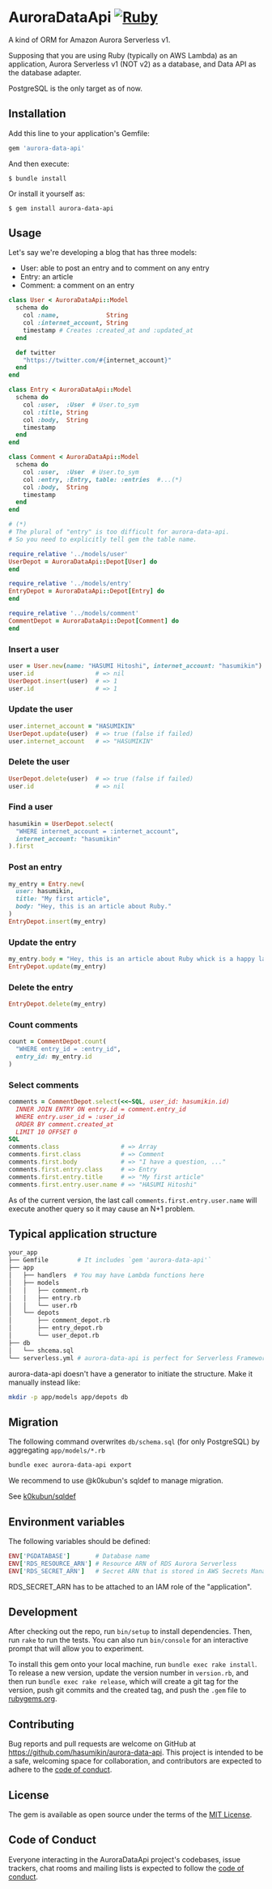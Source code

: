 # AuroraDataApi [![Ruby](https://github.com/hasumikin/aurora-data-api/actions/workflows/main.yml/badge.svg)](https://github.com/hasumikin/aurora-data-api/actions/workflows/main.yml)

A kind of ORM for Amazon Aurora Serverless v1.

Supposing that you are using Ruby (typically on AWS Lambda) as an application, Aurora Serverless v1 (NOT v2) as a database, and Data API as the database adapter.

PostgreSQL is the only target as of now.

## Installation

Add this line to your application's Gemfile:

```ruby
gem 'aurora-data-api'
```

And then execute:

    $ bundle install

Or install it yourself as:

    $ gem install aurora-data-api

## Usage

Let's say we're developing a blog that has three models:

- User: able to post an entry and to comment on any entry
- Entry: an article
- Comment: a comment on an entry

```ruby
class User < AuroraDataApi::Model
  schema do
    col :name,             String
    col :internet_account, String
    timestamp # Creates :created_at and :updated_at
  end

  def twitter
    "https://twitter.com/#{internet_account}"
  end
end

class Entry < AuroraDataApi::Model
  schema do
    col :user,  :User  # User.to_sym
    col :title, String
    col :body,  String
    timestamp
  end
end

class Comment < AuroraDataApi::Model
  schema do
    col :user,  :User  # User.to_sym
    col :entry, :Entry, table: :entries  #...(*)
    col :body,  String
    timestamp
  end
end

# (*)
# The plural of "entry" is too difficult for aurora-data-api.
# So you need to explicitly tell gem the table name.
```


```ruby
require_relative '../models/user'
UserDepot = AuroraDataApi::Depot[User] do
end

require_relative '../models/entry'
EntryDepot = AuroraDataApi::Depot[Entry] do
end

require_relative '../models/comment'
CommentDepot = AuroraDataApi::Depot[Comment] do
end
```

### Insert a user

```ruby
user = User.new(name: "HASUMI Hitoshi", internet_account: "hasumikin")
user.id                 # => nil
UserDepot.insert(user)  # => 1
user.id                 # => 1
```

### Update the user

```ruby
user.internet_account = "HASUMIKIN"
UserDepot.update(user)  # => true (false if failed)
user.internet_account   # => "HASUMIKIN"
```

### Delete the user

```ruby
UserDepot.delete(user)  # => true (false if failed)
user.id                 # => nil
```

### Find a user

```ruby
hasumikin = UserDepot.select(
  "WHERE internet_account = :internet_account",
  internet_account: "hasumikin"
).first
```

### Post an entry

```ruby
my_entry = Entry.new(
  user: hasumikin,
  title: "My first article",
  body: "Hey, this is an article about Ruby."
)
EntryDepot.insert(my_entry)
```

### Update the entry

```ruby
my_entry.body = "Hey, this is an article about Ruby whick is a happy language!"
EntryDepot.update(my_entry)
```

### Delete the entry

```ruby
EntryDepot.delete(my_entry)
```

### Count comments

```ruby
count = CommentDepot.count(
  "WHERE entry_id = :entry_id",
  entry_id: my_entry.id
)
```

### Select comments

```ruby
comments = CommentDepot.select(<<~SQL, user_id: hasumikin.id)
  INNER JOIN ENTRY ON entry.id = comment.entry_id
  WHERE entry.user_id = :user_id
  ORDER BY comment.created_at
  LIMIT 10 OFFSET 0
SQL
comments.class                 # => Array
comments.first.class           # => Comment
comments.first.body            # => "I have a question, ..."
comments.first.entry.class     # => Entry
comments.first.entry.title     # => "My first article"
comments.first.entry.user.name # => "HASUMI Hitoshi"
```

As of the current version, the last call `comments.first.entry.user.name` will execute another query so it may cause an N+1 problem.

## Typical application structure

```sh
your_app
├── Gemfile        # It includes `gem 'aurora-data-api'`
├── app
│   ├── handlers  # You may have Lambda functions here
│   ├── models
│   │   ├── comment.rb
│   │   ├── entry.rb
│   │   └── user.rb
│   └── depots
│       ├── comment_depot.rb
│       ├── entry_depot.rb
│       └── user_depot.rb
├── db
│   └── shcema.sql
└── serverless.yml # aurora-data-api is perfect for Serverless Framework
```

aurora-data-api doesn't have a generator to initiate the structure.
Make it manually instead like:

```sh
mkdir -p app/models app/depots db
```

## Migration

The following command overwrites `db/schema.sql` (for only PostgreSQL) by aggregating `app/models/*.rb`

```sh
bundle exec aurora-data-api export
```

We recommend to use @k0kubun's sqldef to manage migration.

See [k0kubun/sqldef](https://github.com/k0kubun/sqldef)

## Environment variables

The following variables should be defined:

```ruby
ENV['PGDATABASE']       # Database name
ENV['RDS_RESOURCE_ARN'] # Resource ARN of RDS Aurora Serverless
ENV['RDS_SECRET_ARN']   # Secret ARN that is stored in AWS Secrets Manager
```

RDS_SECRET_ARN has to be attached to an IAM role of the "application".

## Development

After checking out the repo, run `bin/setup` to install dependencies. Then, run `rake` to run the tests. You can also run `bin/console` for an interactive prompt that will allow you to experiment.

To install this gem onto your local machine, run `bundle exec rake install`. To release a new version, update the version number in `version.rb`, and then run `bundle exec rake release`, which will create a git tag for the version, push git commits and the created tag, and push the `.gem` file to [rubygems.org](https://rubygems.org).

## Contributing

Bug reports and pull requests are welcome on GitHub at https://github.com/hasumikin/aurora-data-api. This project is intended to be a safe, welcoming space for collaboration, and contributors are expected to adhere to the [code of conduct](https://github.com/hasumikin/aurora-data-api/blob/master/CODE_OF_CONDUCT.md).

## License

The gem is available as open source under the terms of the [MIT License](https://opensource.org/licenses/MIT).

## Code of Conduct

Everyone interacting in the AuroraDataApi project's codebases, issue trackers, chat rooms and mailing lists is expected to follow the [code of conduct](https://github.com/hasumikin/aurora-data-api/blob/master/CODE_OF_CONDUCT.md).
